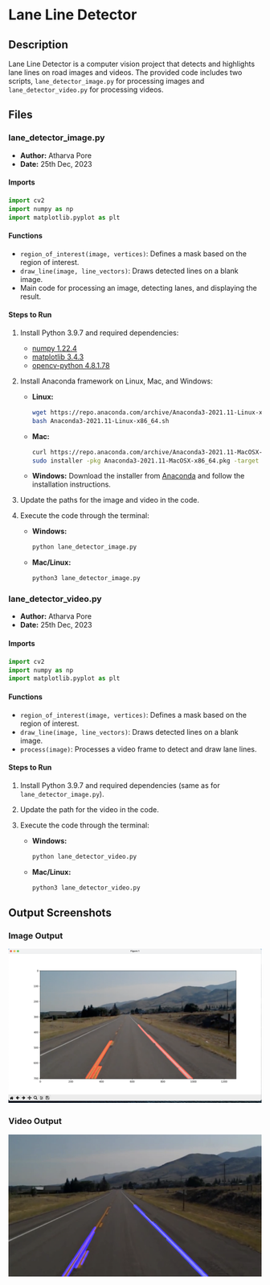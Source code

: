 # Lane Line Detector

## Description
Lane Line Detector is a computer vision project that detects and highlights lane lines on road images and videos. The provided code includes two scripts, `lane_detector_image.py` for processing images and `lane_detector_video.py` for processing videos.

## Files

### lane_detector_image.py

- **Author:** Atharva Pore
- **Date:** 25th Dec, 2023

#### Imports
```python
import cv2
import numpy as np
import matplotlib.pyplot as plt
```

#### Functions
- `region_of_interest(image, vertices)`: Defines a mask based on the region of interest.
- `draw_line(image, line_vectors)`: Draws detected lines on a blank image.
- Main code for processing an image, detecting lanes, and displaying the result.

#### Steps to Run 
1. Install Python 3.9.7 and required dependencies:
   - [numpy 1.22.4](https://pypi.org/project/numpy/1.22.4/)
   - [matplotlib 3.4.3](https://pypi.org/project/matplotlib/3.4.3/)
   - [opencv-python 4.8.1.78](https://pypi.org/project/opencv-python/4.8.1.78/)

2. Install Anaconda framework on Linux, Mac, and Windows:
   - **Linux:**
     ```bash
     wget https://repo.anaconda.com/archive/Anaconda3-2021.11-Linux-x86_64.sh
     bash Anaconda3-2021.11-Linux-x86_64.sh
     ```

   - **Mac:**
     ```bash
     curl https://repo.anaconda.com/archive/Anaconda3-2021.11-MacOSX-x86_64.pkg -o Anaconda3-2021.11-MacOSX-x86_64.pkg
     sudo installer -pkg Anaconda3-2021.11-MacOSX-x86_64.pkg -target /
     ```

   - **Windows:**
     Download the installer from [Anaconda](https://www.anaconda.com/products/distribution#windows) and follow the installation instructions.

3. Update the paths for the image and video in the code.

4. Execute the code through the terminal:
   - **Windows:**
     ```bash
     python lane_detector_image.py
     ```

   - **Mac/Linux:**
     ```bash
     python3 lane_detector_image.py
     ```

### lane_detector_video.py

- **Author:** Atharva Pore
- **Date:** 25th Dec, 2023

#### Imports
```python
import cv2
import numpy as np
import matplotlib.pyplot as plt
```

#### Functions
- `region_of_interest(image, vertices)`: Defines a mask based on the region of interest.
- `draw_line(image, line_vectors)`: Draws detected lines on a blank image.
- `process(image)`: Processes a video frame to detect and draw lane lines.

#### Steps to Run
1. Install Python 3.9.7 and required dependencies (same as for `lane_detector_image.py`).

2. Update the path for the video in the code.

3. Execute the code through the terminal:
   - **Windows:**
     ```bash
     python lane_detector_video.py
     ```

   - **Mac/Linux:**
     ```bash
     python3 lane_detector_video.py
     ```

## Output Screenshots

### Image Output
![Image Output](https://github.com/AtharvaPore01/Python-Programming-Machine-Learning-Computer-Vision-Artificial-Intelligence/blob/main/RoadLaneLineDetection/output/ImageOutput.png)

### Video Output
![Video Output](https://github.com/AtharvaPore01/Python-Programming-Machine-Learning-Computer-Vision-Artificial-Intelligence/blob/main/RoadLaneLineDetection/output/VideoOutput.png)
```
